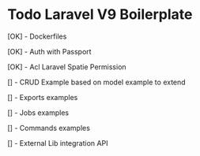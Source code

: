 # Todo Laravel V9 Boilerplate

[OK] - Dockerfiles

[OK] - Auth with Passport

[OK] - Acl Laravel Spatie Permission

[] - CRUD Example based on model example to extend

[] - Exports examples

[] - Jobs examples

[] - Commands examples

[] - External Lib integration API